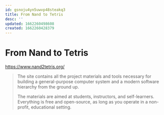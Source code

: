 ```yaml
---
id: gsnoju4yn5uwvp48steakq3
title: From Nand to Tetris
desc: ''
updated: 1662260498608
created: 1662260428379
---
```

# From Nand to Tetris

https://www.nand2tetris.org/

> The site contains all the project materials and tools necessary for building a general-purpose computer system and a modern software hierarchy from the ground up.
>
> The materials are aimed at students, instructors, and self-learners. Everything is free and open-source, as long as you operate in a non-profit, educational setting.
